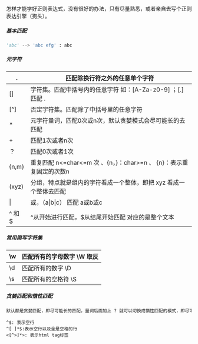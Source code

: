 

怎样才能学好正则表达式，没有很好的办法，只有尽量熟悉，或者亲自去写个正则表达引擎（狗头）。

##### 基本匹配

```python
'abc' --> 'abc efg' : abc
```

##### 元字符

| .      | 匹配除换行符之外的任意单个字符                               |
| ------ | ------------------------------------------------------------ |
| []     | 字符集。匹配中括号内的任意字符  如：[A-Za-z0-9] ；[.]  匹配  . |
| [^]    | 否定字符集。匹配除了中括号里的任意字符                       |
| *      | 元字符量词，匹配0次或n次，默认贪婪模式会尽可能长的去匹配     |
| +      | 匹配1次或者n次                                               |
| ？     | 匹配0次或者1次                                               |
| {n,m}  | 重复匹配   n<=char<=m 次 、{n，}：char>=n  、 {n}：表示重复固定的次数n |
| (xyz)  | 分组，特点就是组内的字符看成一个整体，即把  xyz 看成一个整体去匹配 |
| \|     | 或，（a\|b\|c） 匹配 a或b或c                                 |
| ^ 和 $ | ^从开始进行匹配，$从结尾开始匹配   对应的是整个文本          |

##### 常用简写字符集

| \w   | 匹配所有的字母数字     \W 取反 |
| ---- | ------------------------------ |
| \d   | 匹配所有的数字     \D          |
| \s   | 匹配所有的空格符   \S          |

##### 贪婪匹配和惰性匹配

```python
默认都是贪婪匹配，即尽可能长的匹配，量词后面加上 ? 就可以切换成惰性匹配的模式，即尽可能短的匹配
```

```shell
^$: 表示空行
^[ ]*$:表示空行以及全是空格的行
<[^>]*>: 表示html tag标签

```





